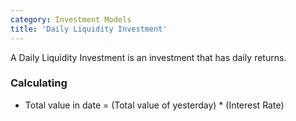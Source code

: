 ```yaml
---
category: Investment Models
title: 'Daily Liquidity Investment'
---
```


A Daily Liquidity Investment is an investment that has daily returns.

### Calculating

<!-- TODO Make it LaTeX later -->
* Total value in date = (Total value of yesterday) * (Interest Rate)
